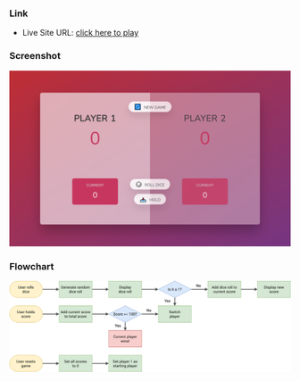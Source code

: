 
### Link

- Live Site URL: [click here to play](https://james-pig-game.netlify.app)


### Screenshot
![](./desktop.png)

<!-- ![](./mobile.png) -->
### Flowchart
![](./pig-game-flowchart.png)







